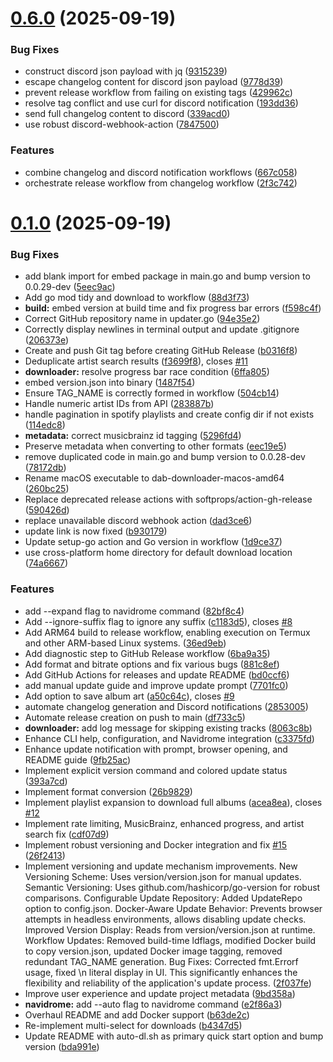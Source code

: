 # [0.6.0](https://github.com/PrathxmOp/dab-downloader/compare/v0.1.0...v0.6.0) (2025-09-19)


### Bug Fixes

* construct discord json payload with jq ([9315239](https://github.com/PrathxmOp/dab-downloader/commit/93152395efdfd395c8d2101b5fcdba6a046ad89f))
* escape changelog content for discord json payload ([9778d39](https://github.com/PrathxmOp/dab-downloader/commit/9778d399dab80c023ff3f4c1c70530e4a178cc61))
* prevent release workflow from failing on existing tags ([429962c](https://github.com/PrathxmOp/dab-downloader/commit/429962c90f237926f702925bd41ae443c76bdd72))
* resolve tag conflict and use curl for discord notification ([193dd36](https://github.com/PrathxmOp/dab-downloader/commit/193dd3607d1af0ad9fd4363dfb34056ede8bc8e3))
* send full changelog content to discord ([339acd0](https://github.com/PrathxmOp/dab-downloader/commit/339acd07df9c7a44040dca78910e6cec07938b21))
* use robust discord-webhook-action ([7847500](https://github.com/PrathxmOp/dab-downloader/commit/78475005ddad99cf587c0f08848dac8a0d2c2580))


### Features

* combine changelog and discord notification workflows ([667c058](https://github.com/PrathxmOp/dab-downloader/commit/667c058347d7a8b6372b730ab15a4e71a3a6eb21))
* orchestrate release workflow from changelog workflow ([2f3c742](https://github.com/PrathxmOp/dab-downloader/commit/2f3c742ee66c0c165cc8e39b8af2909d83fcb9c6))



# [0.1.0](https://github.com/PrathxmOp/dab-downloader/compare/b4347d51ec6dca6c0b15b8f610257630fd6f504d...v0.1.0) (2025-09-19)


### Bug Fixes

* add blank import for embed package in main.go and bump version to 0.0.29-dev ([5eec9ac](https://github.com/PrathxmOp/dab-downloader/commit/5eec9acbed04b5d75c10b1dcdb5bdc9077bf86b9))
* Add go mod tidy and download to workflow ([88d3f73](https://github.com/PrathxmOp/dab-downloader/commit/88d3f7315edf9a8acd00745a569293ce2bef1253))
* **build:** embed version at build time and fix progress bar errors ([f598c4f](https://github.com/PrathxmOp/dab-downloader/commit/f598c4f3ee12060dab6966a66ab9b702087a1542))
* Correct GitHub repository name in updater.go ([94e35e2](https://github.com/PrathxmOp/dab-downloader/commit/94e35e29508fcef249f3367a62a769c39e0f2714))
* Correctly display newlines in terminal output and update .gitignore ([206373e](https://github.com/PrathxmOp/dab-downloader/commit/206373e407e666b718b253337c49d628df7005a8))
* Create and push Git tag before creating GitHub Release ([b0316f8](https://github.com/PrathxmOp/dab-downloader/commit/b0316f85f71a0366fb4c6f13a5c6beb03b3a63d3))
* Deduplicate artist search results ([f3699f8](https://github.com/PrathxmOp/dab-downloader/commit/f3699f81dac0a08b6a7e4c28b78dbd8c0c7f23c9)), closes [#11](https://github.com/PrathxmOp/dab-downloader/issues/11)
* **downloader:** resolve progress bar race condition ([6ffa805](https://github.com/PrathxmOp/dab-downloader/commit/6ffa805c4d98d05923e0cc3d0146cbd48822b1ac))
* embed version.json into binary ([1487f54](https://github.com/PrathxmOp/dab-downloader/commit/1487f54620a8e9ae8a5a4ecbafd9592b66ba967c))
* Ensure TAG_NAME is correctly formed in workflow ([504cb14](https://github.com/PrathxmOp/dab-downloader/commit/504cb14cbbd7bae2985711584efd3d97e1f7f387))
* Handle numeric artist IDs from API ([283887b](https://github.com/PrathxmOp/dab-downloader/commit/283887b926c3bba7c290d098589d8b70fe06f036))
* handle pagination in spotify playlists and create config dir if not exists ([114edc8](https://github.com/PrathxmOp/dab-downloader/commit/114edc83531cecc6e98af314b66cbcdd551b16a1))
* **metadata:** correct musicbrainz id tagging ([5296fd4](https://github.com/PrathxmOp/dab-downloader/commit/5296fd4a5da0dda73b56e15fd8bb9790fe53504c))
* Preserve metadata when converting to other formats ([eec19e5](https://github.com/PrathxmOp/dab-downloader/commit/eec19e5e9ee6125450e331b2ad79c2fd1995e256))
* remove duplicated code in main.go and bump version to 0.0.28-dev ([78172db](https://github.com/PrathxmOp/dab-downloader/commit/78172dbaca4e72293f0cee1536d68e96bb4d2e6c))
* Rename macOS executable to dab-downloader-macos-amd64 ([260bc25](https://github.com/PrathxmOp/dab-downloader/commit/260bc2593d29fbeff32fa339977672ac7a8ff435))
* Replace deprecated release actions with softprops/action-gh-release ([590426d](https://github.com/PrathxmOp/dab-downloader/commit/590426d1d2c66b9948041a8c4a0a3d33c0932c4c))
* replace unavailable discord webhook action ([dad3ce6](https://github.com/PrathxmOp/dab-downloader/commit/dad3ce660f1af996e49677b095b28af35ec47b53))
* update link is now fixed ([b930179](https://github.com/PrathxmOp/dab-downloader/commit/b930179d837553592d18bbe06fff2e05e2332baa))
* Update setup-go action and Go version in workflow ([1d9ce37](https://github.com/PrathxmOp/dab-downloader/commit/1d9ce37604fdfde4a89b5bc8baa7b1ff6ffc8363))
* use cross-platform home directory for default download location ([74a6667](https://github.com/PrathxmOp/dab-downloader/commit/74a6667dfb3b87d0133d427123129e9ae1719dff))


### Features

* add --expand flag to navidrome command ([82bf8c4](https://github.com/PrathxmOp/dab-downloader/commit/82bf8c4bce364745b6d314260b130e92abb8f3ec))
* Add --ignore-suffix flag to ignore any suffix ([c1183d5](https://github.com/PrathxmOp/dab-downloader/commit/c1183d54857ed0935e31494ae2c5d56aa366f19f)), closes [#8](https://github.com/PrathxmOp/dab-downloader/issues/8)
* Add ARM64 build to release workflow, enabling execution on Termux and other ARM-based Linux systems. ([36ed9eb](https://github.com/PrathxmOp/dab-downloader/commit/36ed9ebbdbe384ecb22bbdedc4c56600c7460bc9))
* Add diagnostic step to GitHub Release workflow ([6ba9a35](https://github.com/PrathxmOp/dab-downloader/commit/6ba9a358ee04ce0a6b744ff39a261f7d8dbeb752))
* Add format and bitrate options and fix various bugs ([881c8ef](https://github.com/PrathxmOp/dab-downloader/commit/881c8efb115219a0b50d76cbff32f29940334c38))
* Add GitHub Actions for releases and update README ([bd0ccf6](https://github.com/PrathxmOp/dab-downloader/commit/bd0ccf62e3512919c8134bea164afa5f8672a13f))
* add manual update guide and improve update prompt ([7701fc0](https://github.com/PrathxmOp/dab-downloader/commit/7701fc01c9b1fde2862b742d1a019b75f3f93985))
* Add option to save album art ([a50c64c](https://github.com/PrathxmOp/dab-downloader/commit/a50c64c777598e0805944177923e3de7d0bbb8da)), closes [#9](https://github.com/PrathxmOp/dab-downloader/issues/9)
* automate changelog generation and Discord notifications ([2853005](https://github.com/PrathxmOp/dab-downloader/commit/2853005c66bdcb12dfa91ec8c95924157a3866b0))
* Automate release creation on push to main ([df733c5](https://github.com/PrathxmOp/dab-downloader/commit/df733c56ed76245a58ceca4268440a085527d0fb))
* **downloader:** add log message for skipping existing tracks ([8063c8b](https://github.com/PrathxmOp/dab-downloader/commit/8063c8b90568fdca128efdd641ca47ac95414d99))
* Enhance CLI help, configuration, and Navidrome integration ([c3375fd](https://github.com/PrathxmOp/dab-downloader/commit/c3375fd70ab021d9476c73a98ff29006912c7fcb))
* Enhance update notification with prompt, browser opening, and README guide ([9fb25ac](https://github.com/PrathxmOp/dab-downloader/commit/9fb25acb7ea1dc10b9ff0f00b1ef26703490a051))
* Implement explicit version command and colored update status ([393a7cd](https://github.com/PrathxmOp/dab-downloader/commit/393a7cd87d2d22cb85351117ab4f1a619c29fbbc))
* Implement format conversion ([26b9829](https://github.com/PrathxmOp/dab-downloader/commit/26b9829f71d3a08749bf7a74a690f6a33b9c6972))
* Implement playlist expansion to download full albums ([acea8ea](https://github.com/PrathxmOp/dab-downloader/commit/acea8ea40ef41c70d51efa5d206d80c0604f2670)), closes [#12](https://github.com/PrathxmOp/dab-downloader/issues/12)
* Implement rate limiting, MusicBrainz, enhanced progress, and artist search fix ([cdf07d9](https://github.com/PrathxmOp/dab-downloader/commit/cdf07d97e2470b482b018188f1829cab99d11ebe))
* Implement robust versioning and Docker integration and fix [#15](https://github.com/PrathxmOp/dab-downloader/issues/15) ([26f2413](https://github.com/PrathxmOp/dab-downloader/commit/26f2413a597f6603b6c09380626d4ab503dccebb))
* Implement versioning and update mechanism improvements. New Versioning Scheme: Uses version/version.json for manual updates. Semantic Versioning: Uses github.com/hashicorp/go-version for robust comparisons. Configurable Update Repository: Added UpdateRepo option to config.json. Docker-Aware Update Behavior: Prevents browser attempts in headless environments, allows disabling update checks. Improved Version Display: Reads from version/version.json at runtime. Workflow Updates: Removed build-time ldflags, modified Docker build to copy version.json, updated Docker image tagging, removed redundant TAG_NAME generation. Bug Fixes: Corrected fmt.Errorf usage, fixed \n literal display in UI. This significantly enhances the flexibility and reliability of the application's update process. ([2f037fe](https://github.com/PrathxmOp/dab-downloader/commit/2f037feae5102ddcd3b6165f797e9318abc26717))
* Improve user experience and update project metadata ([9bd358a](https://github.com/PrathxmOp/dab-downloader/commit/9bd358a6240b5dcc91f476a660450761ed329101))
* **navidrome:** add --auto flag to navidrome command ([e2f86a3](https://github.com/PrathxmOp/dab-downloader/commit/e2f86a30843f03d72176bd970f026cad5bed79a8))
* Overhaul README and add Docker support ([b63de2c](https://github.com/PrathxmOp/dab-downloader/commit/b63de2ceee8fbfee2444fa7fd57ca89fc0f1dce9))
* Re-implement multi-select for downloads ([b4347d5](https://github.com/PrathxmOp/dab-downloader/commit/b4347d51ec6dca6c0b15b8f610257630fd6f504d))
* Update README with auto-dl.sh as primary quick start option and bump version ([bda991e](https://github.com/PrathxmOp/dab-downloader/commit/bda991ef2d0ae35a2f59af87a1c6a77eea91e87d))



